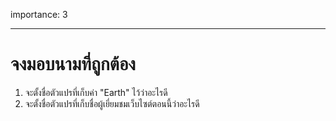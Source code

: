 importance: 3

---

# จงมอบนามที่ถูกต้อง

1. จะตั้งชื่อตัวแปรที่เก็บค่า "Earth" ไว้ว่าอะไรดี
2. จะตั้งชื่อตัวแปรที่เก็บชื่อผู้เยี่ยมชมเว็บไซต์ตอนนี้ว่าอะไรดี
